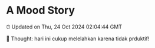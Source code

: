 # A Mood Story

⏰ Updated on Thu, 24 Oct 2024 02:04:44 GMT

💭 Thought: hari ini cukup melelahkan karena tidak prduktif!

